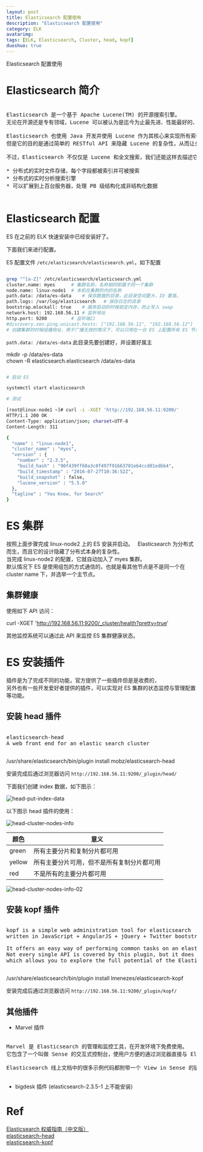 ```yaml
---
layout: post
title: Elasticsearch 配置使用
description: "Elasticsearch 配置使用"
category: ELK
avatarimg:
tags: [ELK, Elasticsearch, Cluster, head, kopf]
duoshuo: true
---
```


Elasticsearch 配置使用

# Elasticsearch 简介

<pre>

Elasticsearch 是一个基于 Apache Lucene(TM) 的开源搜索引擎。
无论在开源还是专有领域，Lucene 可以被认为是迄今为止最先进、性能最好的、功能最全的搜索引擎库。

Elasticsearch 也使用 Java 开发并使用 Lucene 作为其核心来实现所有索引和搜索的功能，
但是它的目的是通过简单的 RESTful API 来隐藏 Lucene 的复杂性，从而让全文搜索变得简单。

不过，Elasticsearch 不仅仅是 Lucene 和全文搜索，我们还能这样去描述它：

* 分布式的实时文件存储，每个字段都被索引并可被搜索
* 分布式的实时分析搜索引擎
* 可以扩展到上百台服务器，处理 PB 级结构化或非结构化数据

</pre>

# Elasticsearch 配置

ES 在之前的 ELK 快速安装中已经安装好了。

下面我们来进行配置。  

ES 配置文件 `/etc/elasticsearch/elasticsearch.yml`，如下配置

```bash

grep "^[a-Z]" /etc/elasticsearch/elasticsearch.yml  
cluster.name: myes		# 集群名称，名称相同即属于同一个集群
node.name: linux-node1	# 本机在集群的内的名称
path.data: /data/es-data	# 保存数据的目录，此目录空间要大，IO 要高，
path.logs: /var/log/elasticsearch	# 保存日志的目录
bootstrap.mlockall: true	# 服务启动的时候锁定内存，防止写入 swap
network.host: 192.168.56.11	# 监听地址
http.port: 9200			# 监听端口
#discovery.zen.ping.unicast.hosts: ["192.168.56.11", "192.168.56.12"] 
# 创建集群的时候组播地址，用于广播无效的情况下，可以只用在一台 ES 上配置所有 ES 节点

```    

`path.data: /data/es-data` 此目录先要创建好，并设置好属主

>
mkdir -p /data/es-data  
chown -R elasticsearch.elasticsearch /data/es-data

```bash

# 启动 ES

systemctl start elasticsearch

# 测试

[root@linux-node1 ~]# curl -i -XGET 'http://192.168.56.11:9200/'
HTTP/1.1 200 OK
Content-Type: application/json; charset=UTF-8
Content-Length: 311

{
  "name" : "linux-node1",
  "cluster_name" : "myes",
  "version" : {
    "number" : "2.3.5",
    "build_hash" : "90f439ff60a3c0f497f91663701e64ccd01edbb4",
    "build_timestamp" : "2016-07-27T10:36:52Z",
    "build_snapshot" : false,
    "lucene_version" : "5.5.0"
  },
  "tagline" : "You Know, for Search"
}
```    

# ES 集群

按照上面步骤完成 linux-node2 上的 ES 安装并启动。  
Elasticsearch 为分布式而生，而且它的设计隐藏了分布式本身的复杂性。  
当完成 linux-node2 的配置，它就自动加入了 myes 集群。  
默认情况下 ES 是使用组包的方式通信的，也就是看其他节点是不是同一个在 cluster name 下，并选举一个主节点。

## 集群健康

使用如下 API 访问：

> 
curl -XGET 'http://192.168.56.11:9200/_cluster/health?pretty=true'

> 
其他监控系统可以通过此 API 来监控 ES 集群健康状态。  

# ES 安装插件

插件是为了完成不同的功能，官方提供了一些插件但是是收费的，  
另外也有一些开发爱好者提供的插件，可以实现对 ES 集群的状态监控与管理配置等功能。

## 安装 head 插件

<pre>

elasticsearch-head
A web front end for an elastic search cluster

</pre>

> 
/usr/share/elasticsearch/bin/plugin install mobz/elasticsearch-head

安装完成后通过浏览器访问 `http://192.168.56.11:9200/_plugin/head/`

下面我们创建 index 数据，如下图示：

![head-put-index-data](http://jaminzhang.github.io/images/ELK/head-put-index-data.png)

以下图示 head 插件的使用：

![head-cluster-nodes-info](http://jaminzhang.github.io/images/ELK/head-cluster-nodes-info.png)  

| 颜色  | 意义 |
|-------|------|
| green | 所有主要分片和复制分片都可用 |
| yellow| 所有主要分片可用，但不是所有复制分片都可用 |
| red   | 不是所有的主要分片都可用 |


![head-cluster-nodes-info-02](http://jaminzhang.github.io/images/ELK/head-cluster-nodes-info-02.png)  

## 安装 kopf 插件

<pre>

kopf is a simple web administration tool for elasticsearch 
written in JavaScript + AngularJS + jQuery + Twitter bootstrap.

It offers an easy way of performing common tasks on an elasticsearch cluster. 
Not every single API is covered by this plugin, but it does offer a REST client 
which allows you to explore the full potential of the ElasticSearch API.

</pre>

> 
/usr/share/elasticsearch/bin/plugin install lmenezes/elasticsearch-kopf

安装完成后通过浏览器访问 `http://192.168.56.11:9200/_plugin/kopf/`

## 其他插件

* Marvel 插件

<pre>

Marvel 是 Elasticsearch 的管理和监控工具，在开发环境下免费使用。
它包含了一个叫做 Sense 的交互式控制台，使用户方便的通过浏览器直接与 Elasticsearch 进行交互。

Elasticsearch 线上文档中的很多示例代码都附带一个 View in Sense 的链接。点击进去，就会在 Sense 控制台打开相应的实例。

</pre>

* bigdesk 插件
(elasticsearch-2.3.5-1 上不能安装)

# Ref
[Elasticsearch 权威指南（中文版）](http://es.xiaoleilu.com/010_Intro/05_What_is_it.html)  
[elasticsearch-head](https://github.com/mobz/elasticsearch-head)  
[elasticsearch-kopf](https://github.com/lmenezes/elasticsearch-kopf)  
